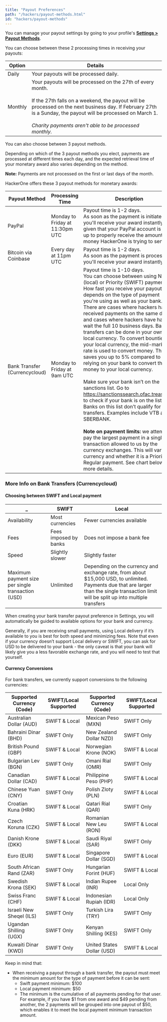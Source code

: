 ```yaml
---
title: "Payout Preferences"
path: "/hackers/payout-methods.html"
id: "hackers/payout-methods"
---
```


You can manage your payout settings by going to your profile's <b>[Settings > Payout Methods](https://hackerone.com/settings/payment_preferences)</b>.

You can choose between these 2 processing times in receiving your payouts:

Option | Details
------ | --------
Daily | Your payouts will be processed daily.
Monthly | Your payouts will be processed on the 27th of every month. <br><br>If the 27th falls on a weekend, the payout will be processed on the next business day. If February 27th is a Sunday, the payout will be processed on March 1. <br><br>*Charity payments aren't able to be processed monthly.*

You can also choose between 3 payout methods.

Depending on which of the 3 payout methods you elect, payments are processed at different times each day, and the expected retrieval time of your monetary award also varies depending on the method.

**Note:** Payments are not processed on the first or last days of the month.

HackerOne offers these 3 payout methods for monetary awards:

Payout Method | Processing Time | Description  
------------- | --------------- | -----------
PayPal | Monday to Friday at 11:30pm UTC | Payout time is 1-2 days.<br>As soon as the payment is initiated, you'll receive your award instantly, given that your PayPal account is set up to properly receive the amount of money HackerOne is trying to send.</br>
Bitcoin via Coinbase | Every day at 11pm UTC | Payout time is 1-2 days.<br>As soon as the payment is processed, you'll receive your award instantly.</br>
Bank Transfer (Currencycloud) | Monday to Friday at 9am UTC | Payout time is 1-10 days.<br>You can choose between using Normal (local) or Priority (SWIFT) payments. How fast you receive your payout depends on the type of payment you're using as well as your bank. There are cases where hackers have received payments on the same day and cases where hackers have had to wait the full 10 business days. Bank transfers can be done in your own local currency. To convert bounties to your local currency, the mid-market rate is used to convert money. This saves you up to 5% compared to relying on your bank to convert the money to your local currency.</br><br>Make sure your bank isn’t on the sanctions list. Go to https://sanctionssearch.ofac.treas.gov/ to check if your bank is on the list. Banks on this list don’t qualify for bank transfers. Examples include VTB and SBERBANK.</br><br>**Note on payment limits:** we attempt to pay the largest payment in a single transaction allowed to us by the currency exchanges. This will vary by currency and whether it is a Priority or Regular payment. See chart below for more details.

### More Info on Bank Transfers (Currencycloud)

#### Choosing between SWIFT and Local payment
  _ | SWIFT | Local
 -------------- | -------- | ----------
Availability | Most currencies | Fewer currencies available
Fees | Fees imposed by banks | Does not impose a bank fee
Speed | Slightly slower | Slightly faster
Maximum payment size per single transaction (USD) | Unlimited | Depending on the currency and exchange rate, from about $15,000 USD, to unlimited. Payments due that are larger than the single transaction limit will be split up into multiple transfers

When creating your bank transfer payout preference in Settings, you will automatically be guided to available options for your bank and currency.

Generally, if you are receiving small payments, using Local delivery if it’s available to you is best for both speed and minimizing fees. Note that even if your currency doesn’t support Local delivery or SWIFT, you can ask for USD to be delivered to your bank - the only caveat is that your bank will likely give you a less favorable exchange rate, and you will need to test that yourself.

#### Currency Conversions
For bank transfers, we currently support conversions to the following currencies:

Supported Currency (Code) | SWIFT/Local Supported | Supported Currency (Code) | SWIFT/Local Supported 
------------ | ------------ | ------------ | --------- 
Australian Dollar (AUD) | SWIFT & Local | Mexican Peso (MXN) | SWIFT Only
Bahraini Dinar (BHD) | SWIFT Only | New Zealand Dollar NZD) | SWIFT Only
British Pound (GBP) | SWIFT & Local | Norwegian Krone (NOK) | SWIFT & Local
Bulgarian Lev (BGN) | SWIFT Only | Omani Rial (OMR) | SWIFT Only
Canadian Dollar (CAD) | SWIFT & Local | Philippine Peso (PHP) | SWIFT & Local
Chinese Yuan (CNY) | SWIFT Only | Polish Zloty (PLN) | SWIFT & Local
Croatian Kuna (HRK) | SWIFT & Local | Qatari Rial (QAR) | SWIFT Only
Czech Koruna (CZK) | SWIFT & Local | Romanian New Leu (RON) | SWIFT & Local
Danish Krone (DKK) | SWIFT & Local | Saudi Riyal (SAR) | SWIFT Only
Euro (EUR) | SWIFT & Local | Singapore Dollar (SGD) | SWIFT & Local | Hong Kong Dollar (HKD) | SWIFT & Local
South African Rand (ZAR) | SWIFT Only | Hungarian Forint (HUF) | SWIFT & Local
Swedish Krona (SEK) | SWIFT & Local | Indian Rupee (INR) | Local Only
Swiss Franc (CHF) | SWIFT & Local | Indonesian Rupiah (IDR) | Local Only | Thai Baht (THB) | SWIFT Only
Israeli New Sheqel (ILS) | SWIFT Only | Turkish Lira (TRY) | SWIFT Only | Japanese Yen (JPY) | SWIFT Only
Ugandan Shilling (UGX) | SWIFT Only | Kenyan Shilling (KES) | SWIFT Only | United Arab Emirates Dirham (AED) | SWIFT Only
Kuwaiti Dinar (KWD) | SWIFT Only | United States Dollar (USD) | SWIFT & Local | Malaysian Ringgit (MYR) | SWIFT & Local


Keep in mind that:
* When receiving a payout through a bank transfer, the payout must meet the minimum amount for the type of payment before it can be sent:
     * Swift payment minimum: $100
     * Local payment minimum: $50
     * The minimum is the cumulative of all payments pending for that user. For example, if you have $1 from one award and $49 pending from another, the 2 payments will be grouped into one payout of $50, which enables it to meet the local payment minimum transaction amount.
